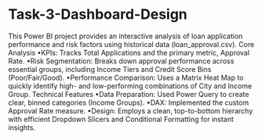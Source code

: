# Task-3-Dashboard-Design
This Power BI project provides an interactive analysis of loan application performance and risk factors using historical data (loan_approval.csv).
Core Analysis
•KPIs: Tracks Total Applications and the primary metric, Approval Rate.
•Risk Segmentation: Breaks down approval performance across essential groups, including Income Tiers and Credit Score Bins (Poor/Fair/Good).
•Performance Comparison: Uses a Matrix Heat Map to quickly identify high- and low-performing combinations of City and Income Group.
Technical Features
•Data Preparation: Used Power Query to create clear, binned categories (Income Groups).
•DAX: Implemented the custom Approval Rate measure.
•Design: Employs a clean, top-to-bottom hierarchy with efficient Dropdown Slicers and Conditional Formatting for instant insights.
